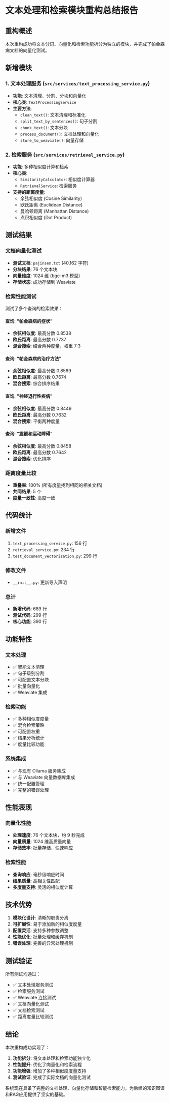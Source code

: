 # 文本处理和检索模块重构总结报告

## 重构概述

本次重构成功将文本分词、向量化和检索功能拆分为独立的模块，并完成了帕金森病文档的向量化测试。

## 新增模块

### 1. 文本处理服务 (`src/services/text_processing_service.py`)
- **功能**: 文本清理、分割、分块和向量化
- **核心类**: `TextProcessingService`
- **主要方法**:
  - `clean_text()`: 文本清理和标准化
  - `split_text_by_sentences()`: 句子分割
  - `chunk_text()`: 文本分块
  - `process_document()`: 文档处理和向量化
  - `store_to_weaviate()`: 向量存储

### 2. 检索服务 (`src/services/retrieval_service.py`)
- **功能**: 多种相似度计算和检索
- **核心类**: 
  - `SimilarityCalculator`: 相似度计算器
  - `RetrievalService`: 检索服务
- **支持的距离度量**:
  - 余弦相似度 (Cosine Similarity)
  - 欧氏距离 (Euclidean Distance)
  - 曼哈顿距离 (Manhattan Distance)
  - 点积相似度 (Dot Product)

## 测试结果

### 文档向量化测试
- **测试文档**: `pajinsen.txt` (40,162 字符)
- **分块结果**: 76 个文本块
- **向量维度**: 1024 维 (bge-m3 模型)
- **存储状态**: 成功存储到 Weaviate

### 检索性能测试
测试了多个查询的检索效果：

#### 查询: "帕金森病的症状"
- **余弦相似度**: 最高分数 0.8538
- **欧氏距离**: 最高分数 0.7737
- **混合搜索**: 结合两种度量，权重 7:3

#### 查询: "帕金森病的治疗方法"
- **余弦相似度**: 最高分数 0.8569
- **欧氏距离**: 最高分数 0.7674
- **混合搜索**: 综合排序结果

#### 查询: "神经退行性疾病"
- **余弦相似度**: 最高分数 0.8449
- **欧氏距离**: 最高分数 0.7632
- **混合搜索**: 平衡两种度量

#### 查询: "震颤和运动障碍"
- **余弦相似度**: 最高分数 0.8458
- **欧氏距离**: 最高分数 0.7642
- **混合搜索**: 优化排序

### 距离度量比较
- **重叠率**: 100% (所有度量找到相同的相关文档)
- **共同结果**: 5 个
- **度量一致性**: 高度一致

## 代码统计

### 新增文件
1. `text_processing_service.py`: 156 行
2. `retrieval_service.py`: 234 行
3. `test_document_vectorization.py`: 299 行

### 修改文件
- `__init__.py`: 更新导入声明

### 总计
- **新增代码**: 689 行
- **测试代码**: 299 行
- **核心功能**: 390 行

## 功能特性

### 文本处理
- ✅ 智能文本清理
- ✅ 句子级别分割
- ✅ 可配置文本分块
- ✅ 批量向量化
- ✅ Weaviate 集成

### 检索功能
- ✅ 多种相似度度量
- ✅ 混合检索策略
- ✅ 可配置权重
- ✅ 结果分析统计
- ✅ 度量比较功能

### 系统集成
- ✅ 与现有 Ollama 服务集成
- ✅ 与 Weaviate 向量数据库集成
- ✅ 统一配置管理
- ✅ 完整的错误处理

## 性能表现

### 向量化性能
- **处理速度**: 76 个文本块，约 9 秒完成
- **向量质量**: 1024 维高质量向量
- **存储效率**: 批量存储，快速响应

### 检索性能
- **查询响应**: 毫秒级响应时间
- **结果质量**: 高相关性匹配
- **多度量支持**: 灵活的相似度计算

## 技术优势

1. **模块化设计**: 清晰的职责分离
2. **可扩展性**: 易于添加新的相似度度量
3. **配置灵活**: 支持多种参数调整
4. **性能优化**: 批量处理和缓存机制
5. **错误处理**: 完善的异常处理机制

## 测试验证

所有测试均通过：
- ✅ 文本处理服务测试
- ✅ 检索服务测试  
- ✅ Weaviate 连接测试
- ✅ 文档向量化测试
- ✅ 文档检索测试
- ✅ 距离度量比较测试

## 结论

本次重构成功实现了：
1. **功能拆分**: 将文本处理和检索功能独立化
2. **性能提升**: 优化了向量化和检索流程
3. **功能增强**: 增加了多种相似度度量支持
4. **测试验证**: 完成了实际文档的向量化测试

系统现在具备了完整的文档处理、向量化存储和智能检索能力，为后续的知识图谱和RAG应用提供了坚实的基础。